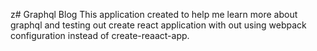 z# Graphql Blog
This application created to help me learn more about graphql and testing out create react application with out using webpack configuration instead of create-reaact-app. 
